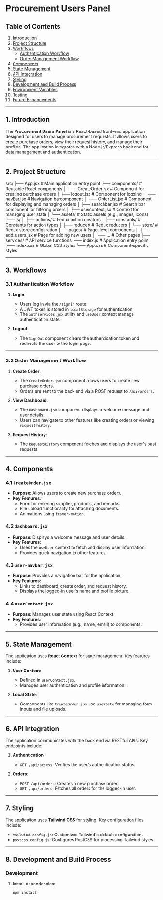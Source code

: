 # Procurement Users Panel

## Table of Contents
1. [Introduction](#introduction)
2. [Project Structure](#project-structure)
3. [Workflows](#workflows)
   - [Authentication Workflow](#authentication-workflow)
   - [Order Management Workflow](#order-management-workflow)
4. [Components](#components)
5. [State Management](#state-management)
6. [API Integration](#api-integration)
7. [Styling](#styling)
8. [Development and Build Process](#development-and-build-process)
9. [Environment Variables](#environment-variables)
10. [Testing](#testing)
11. [Future Enhancements](#future-enhancements)

---

## 1. Introduction

The **Procurement Users Panel** is a React-based front-end application designed for users to manage procurement requests. It allows users to create purchase orders, view their request history, and manage their profiles. The application integrates with a Node.js/Express back end for data management and authentication.

---

## 2. Project Structure

src/
├── App.jsx                # Main application entry point
├── components/            # Reusable React components
│   ├── CreateOrder.jsx    # Component for creating purchase orders
│   ├── logout.jsx         # Component for logging 
│   ├── navBar.jsx         # Navigation barcomponent
│   ├── OrderList.jsx      # Component for displaying and managing orders
│   ├── searchbar.jsx      # Search bar component for filtering orders
│   ├── usercontext.jsx    # Context for managing user state
│   └── assets/            # Static assets (e.g., images, icons)
├── js/
│   ├── actions/           # Redux action creators
│   ├── constants/         # Constants for action types
│   ├── reducer/           # Redux reducers
│   └── store/             # Redux store configuration
├── pages/                 # Page-level components
│   ├── add_users.jsx      # Page for adding new users
│   └── ...                # Other pages
├── services/              # API service functions
├── index.js               # Application entry point
├── index.css              # Global CSS styles
└── App.css                # Component-specific styles


---

## 3. Workflows

### 3.1 Authentication Workflow
1. **Login**:
   - Users log in via the `/signin` route.
   - A JWT token is stored in `localStorage` for authentication.
   - The `authservices.jsx` utility and `useUser` context manage authentication state.

2. **Logout**:
   - The `SignOut` component clears the authentication token and redirects the user to the login page.

---

### 3.2 Order Management Workflow
1. **Create Order**:
   - The `CreateOrder.jsx` component allows users to create new purchase orders.
   - Orders are sent to the back end via a POST request to `/api/orders`.

2. **View Dashboard**:
   - The `dashboard.jsx` component displays a welcome message and user details.
   - Users can navigate to other features like creating orders or viewing request history.

3. **Request History**:
   - The `RequestHistory` component fetches and displays the user's past requests.

---

## 4. Components

### 4.1 `CreateOrder.jsx`
- **Purpose**: Allows users to create new purchase orders.
- **Key Features**:
  - Form for entering supplier, products, and remarks.
  - File upload functionality for attaching documents.
  - Animations using `framer-motion`.

### 4.2 `dashboard.jsx`
- **Purpose**: Displays a welcome message and user details.
- **Key Features**:
  - Uses the `useUser` context to fetch and display user information.
  - Provides quick navigation to other features.

### 4.3 `user-navbar.jsx`
- **Purpose**: Provides a navigation bar for the application.
- **Key Features**:
  - Links to dashboard, create order, and request history.
  - Displays the logged-in user's name and profile picture.

### 4.4 `userContext.jsx`
- **Purpose**: Manages user state using React Context.
- **Key Features**:
  - Provides user information (e.g., name, email) to components.

---

## 5. State Management

The application uses **React Context** for state management. Key features include:

1. **User Context**:
   - Defined in `userContext.jsx`.
   - Manages user authentication and profile information.

2. **Local State**:
   - Components like `CreateOrder.jsx` use `useState` for managing form inputs and file uploads.

---

## 6. API Integration

The application communicates with the back end via RESTful APIs. Key endpoints include:

1. **Authentication**:
   - `GET /api/access`: Verifies the user's authentication status.

2. **Orders**:
   - `POST /api/orders`: Creates a new purchase order.
   - `GET /api/orders`: Fetches all orders for the logged-in user.

---

## 7. Styling

The application uses **Tailwind CSS** for styling. Key configuration files include:

- `tailwind.config.js`: Customizes Tailwind's default configuration.
- `postcss.config.js`: Configures PostCSS for processing Tailwind styles.

---

## 8. Development and Build Process

### Development
1. Install dependencies:
   ```bash
   npm install